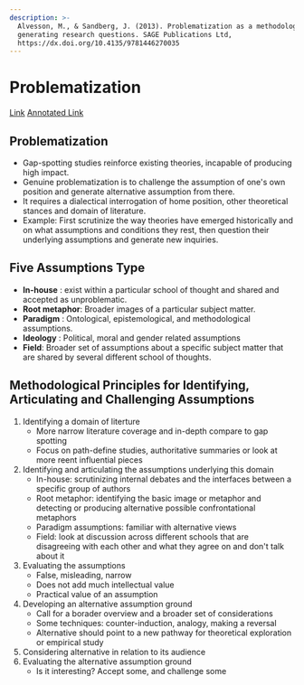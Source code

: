 ```yaml
---
description: >-
  Alvesson, M., & Sandberg, J. (2013). Problematization as a methodology for
  generating research questions. SAGE Publications Ltd,
  https://dx.doi.org/10.4135/9781446270035
---
```


# Problematization

[Link](https://methods.sagepub.com/book/constructing-research-questions/n5.xml) [Annotated Link](https://drive.google.com/file/d/15T7gPnH0WjRn2htIazvn0JXh3q6879\_l/view?usp=share\_link)

## Problematization&#x20;

* Gap-spotting studies reinforce existing theories, incapable of producing high impact.&#x20;
* Genuine problematization is to challenge the assumption of one's own position and generate alternative assumption from there.
* It requires a dialectical interrogation of home position, other theoretical stances and domain of literature.&#x20;
* Example: First scrutinize the way theories have emerged historically and on what assumptions and conditions they rest, then question their underlying assumptions and generate new inquiries.&#x20;

## Five Assumptions Type

* **In-house** : exist within a particular school of thought and shared and accepted as unproblematic.&#x20;
* **Root metaphor**: Broader images of a particular subject matter.  &#x20;
* **Paradigm** : Ontological, epistemological, and methodological assumptions.&#x20;
* **Ideology** : Political, moral and gender related assumptions&#x20;
* **Field**: Broader set of assumptions about a specific subject matter that are shared by several different school of thoughts.&#x20;

## Methodological Principles for Identifying, Articulating and Challenging Assumptions&#x20;

1. Identifying a domain of literture
   * More narrow literature coverage and in-depth compare to gap spotting&#x20;
   * Focus on path-define studies, authoritative summaries or look at more reent influential pieces&#x20;
2. Identifying and articulating the assumptions underlying this domain&#x20;
   * In-house: scrutinizing internal debates and the interfaces between a specific group of authors&#x20;
   * Root metaphor: identifying the basic image or metaphor and detecting or producing alternative possible confrontational metaphors
   * Paradigm assumptions: familiar with alternative views&#x20;
   * Field: look at discussion across different schools that are disagreeing with each other and what they agree on and don't talk about it&#x20;
3. Evaluating the assumptions&#x20;
   * False, misleading, narrow&#x20;
   * Does not add much intellectual value&#x20;
   * Practical value of an assumption&#x20;
4. Developing an alternative assumption ground&#x20;
   * Call for a borader overview and a broader set of considerations
   * Some techniques: counter-induction, analogy, making a reversal&#x20;
   * Alternative should point to a new pathway for theoretical exploration or empirical study&#x20;
5. Considering alternative in relation to its audience&#x20;
6. Evaluating the alternative assumption ground&#x20;
   * Is it interesting? Accept some, and challenge some&#x20;

